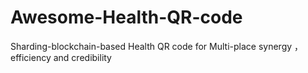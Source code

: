 # Awesome-Health-QR-code
Sharding-blockchain-based Health QR code for Multi-place synergy ，efficiency  and  credibility
